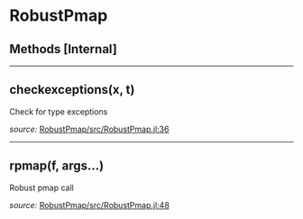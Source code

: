 # RobustPmap


## Methods [Internal]

---

<a id="method__checkexceptions.1" class="lexicon_definition"></a>
## checkexceptions(x,  t)
Check for type exceptions

*source:*
[RobustPmap/src/RobustPmap.jl:36](https://github.com/madsjulia/RobustPmap.jl/tree/68e0549696c5058156ccb0a8e5e28579f3a31afd/src/RobustPmap.jl#L36)

---

<a id="method__rpmap.1" class="lexicon_definition"></a>
## rpmap(f,  args...)
Robust pmap call

*source:*
[RobustPmap/src/RobustPmap.jl:48](https://github.com/madsjulia/RobustPmap.jl/tree/68e0549696c5058156ccb0a8e5e28579f3a31afd/src/RobustPmap.jl#L48)

